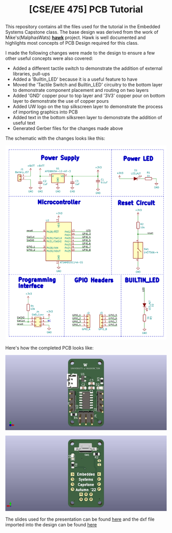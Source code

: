 # <p align="center"> [CSE/EE 475] PCB Tutorial </p>

This repository contains all the files used for the tutorial in the Embedded Systems Capstone class. The base design was derived from the work of Mike's(MalphasWats) [**hawk**](https://github.com/MalphasWats/hawk) project. Hawk is well documented and highlights most concepts of PCB Design required for this class.

I made the following changes were made to the design to ensure a few other useful concepts were also covered:

- Added a different tactile switch to demonstrate the addition of external libraries, pull-ups
- Added a 'Builtin_LED' because it is a useful feature to have
- Moved the 'Tactile Switch and Builtin_LED' circuitry to the bottom layer to demonstrate component placement and routing on two layers
- Added 'GND' copper pour to top layer and '3V3' copper pour on bottom layer to demonstrate the use of copper pours
- Added UW logo on the top silkscreen layer to demonstrate the process of importing graphics into PCB
- Added text in the bottom silksreen layer to demonstrate the addition of useful text
- Generated Gerber files for the changes made above

The schematic with the changes looks like this:

![schematic](schematic.png)

Here's how the completed PCB looks like:

![top view](cse475-pcb-tutorial-top.jpg)

![bottom view](cse475-pcb-tutorial-bottom.jpg)

The slides used for the presentation can be found [here](https://docs.google.com/presentation/d/1yJ8d16ENtwlgDVSCv_pk9EhUhwFI2H66Mtzrn_bvfB8/edit?usp=sharing) and the dxf file imported into the design can be found [here](https://drive.google.com/file/d/1Wx1g2NUie0CLL9HZYDxmSbAbv8WsBbdb/view)